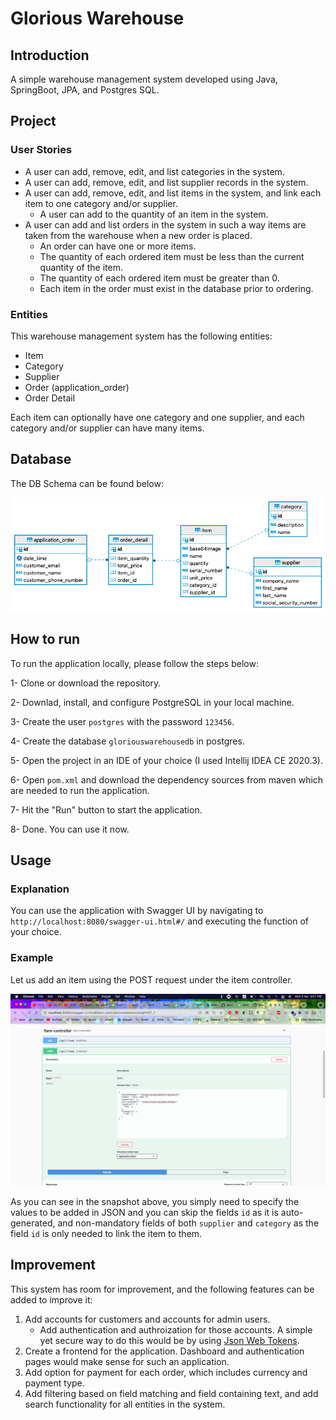 # Glorious Warehouse
## Introduction
A simple warehouse management system developed using Java, SpringBoot, JPA, and Postgres SQL. 
## Project
### User Stories
- A user can add, remove, edit, and list categories in the system.
- A user can add, remove, edit, and list supplier records in the system.
- A user can add, remove, edit, and list items in the system, and link each item to one category and/or supplier.
   - A user can add to the quantity of an item in the system.
- A user can add and list orders in the system in such a way items are taken from the warehouse when a new order is placed.
   - An order can have one or more items.
   - The quantity of each ordered item must be less than the current quantity of the item.
   - The quantity of each ordered item must be greater than 0.
   - Each item in the order must exist in the database prior to ordering.
### Entities
This warehouse management system has the following entities:
- Item
- Category
- Supplier
- Order (application_order)
- Order Detail

Each item can optionally have one category and one supplier, and each category and/or supplier can have many items.
## Database
The DB Schema can be found below:

![DBSchema](https://raw.githubusercontent.com/glorious73/gloriouswarehousespring/master/resources/GloriousWarehouseDBSchema.png "Database Schema")
## How to run
To run the application locally, please follow the steps below:

1- Clone or download the repository.

2- Downlad, install, and configure PostgreSQL in your local machine.

3- Create the user `postgres` with the password `123456`.

4- Create the database `gloriouswarehousedb` in postgres.

5- Open the project in an IDE of your choice (I used Intellij IDEA CE 2020.3).

6- Open `pom.xml` and download the dependency sources from maven which are needed to run the application.

7- Hit the "Run" button to start the application.

8- Done. You can use it now.
## Usage
### Explanation
You can use the application with Swagger UI by navigating to `http://localhost:8080/swagger-ui.html#/` and executing the function of your choice.
### Example
Let us add an item using the POST request under the item controller.

![Item Controller POST.png](https://raw.githubusercontent.com/glorious73/gloriouswarehousespring/master/resources/item%20controller%20example.png "Item POST Request using Swagger")

As you can see in the snapshot above, you simply need to specify the values to be added in JSON and you can skip the fields `id` as it is auto-generated, and non-mandatory fields of both `supplier` and `category` as the field `id` is only needed to link the item to them.

## Improvement
This system has room for improvement, and the following features can be added to improve it:
1. Add accounts for customers and accounts for admin users.
   - Add authentication and authroization for those accounts. A simple yet secure way to do this would be by using [Json Web Tokens](https://jwt.io/).
2. Create a frontend for the application. Dashboard and authentication pages would make sense for such an application.
3. Add option for payment for each order, which includes currency and payment type.
4. Add filtering based on field matching and field containing text, and add search functionality for all entities in the system.